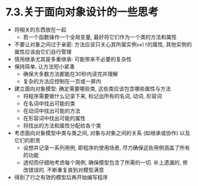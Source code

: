 # 7.3.关于面向对象设计的一些思考

- 将相关的东西放在一起
    - 若一个函数操作一个全局变量, 最好将它们作为一个类的方法和属性
- 不要让对象之间过于亲密: 方法应该只关心其所属实例`self`的属性, 其他实例的属性应该由它们自行管理
- 慎用继承尤其是多重继承: 可能带来不必要的复杂性
- 保持简单, 让方法短小紧凑
    - 确保大多数方法都能在30秒内读完并理解
    - 复杂的方法应控制在一页或一屏内
- 建立面向对象模型: 确定需要哪些类, 这些类应该包含哪些属性与方法
    - 将程序需要做什么记录下来, 标记出所有的名词, 动词, 形容词
    - 在名词中找出可能的类
    - 在动词中找出可能的方法
    - 在形容词中找出可能的属性
    - 将找出的方法和属性分配给各个类
- 考虑面向对象模型中类与类之间, 对象与对象之间的关系 (如继承或协作) 以及它们的职责
    - 设想并记录一系列用例, 即程序的使用场景, 尽力确保这些用例涵盖了所有的功能
    - 透彻而仔细地考虑每个用例, 确保模型包含了所需的一切. 补上遗漏的, 修改错误的. 不断重复直到对模型满意
- 得到了行之有效的模型后再开始编写程序
